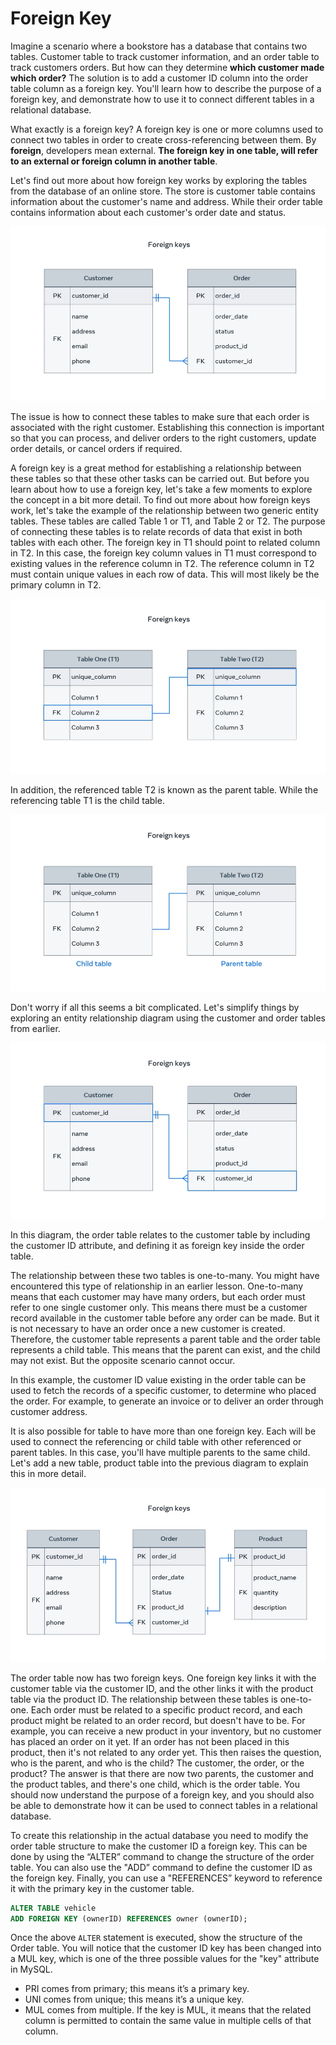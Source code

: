 # Foreign Key

Imagine a scenario where a bookstore has a database that contains two tables. Customer table to track customer information, and an order table to track customers orders. But how can they determine **which customer made which order?** The solution is to add a customer ID column into the order table column as a foreign key. You'll learn how to describe the purpose of a foreign key, and demonstrate how to use it to connect different tables in a relational database.

What exactly is a foreign key? A foreign key is one or more columns used to connect two tables in order to create cross-referencing between them. By **foreign**, developers mean external. **The foreign key in one table, will refer to an external or foreign column in another table**.

Let's find out more about how foreign key works by exploring the tables from the database of an online store. The store is customer table contains information about the customer's name and address. While their order table contains information about each customer's order date and status.

<img alt="image" src="img_001.png" width="100%" height="50%"/>

The issue is how to connect these tables to make sure that each order is associated with the right customer. Establishing this connection is important so that you can process, and deliver orders to the right customers, update order details, or cancel orders if required.

A foreign key is a great method for establishing a relationship between these tables so that these other tasks can be carried out. But before you learn about how to use a foreign key, let's take a few moments to explore the concept in a bit more detail. To find out more about how foreign keys work, let's take the example of the relationship between two generic entity tables. These tables are called Table 1 or T1, and Table 2 or T2. The purpose of connecting these tables is to relate records of data that exist in both tables with each other. The foreign key in T1 should point to related column in T2. In this case, the foreign key column values in T1 must correspond to existing values in the reference column in T2. The reference column in T2 must contain unique values in each row of data. This will most likely be the primary column in T2.

<img alt="image" src="img_002.png" width="100%" height="50%"/>

In addition, the referenced table T2 is known as the parent table. While the referencing table T1 is the child table.

<img alt="image" src="img_003.png" width="100%" height="50%"/>

Don't worry if all this seems a bit complicated. Let's simplify things by exploring an entity relationship diagram using the customer and order tables from earlier.

<img alt="image" src="img_004.png" width="100%" height="50%"/>

In this diagram, the order table relates to the customer table by including the customer ID attribute, and defining it as foreign key inside the order table.

The relationship between these two tables is one-to-many. You might have encountered this type of relationship in an earlier lesson. One-to-many means that each customer may have many orders, but each order must refer to one single customer only. This means there must be a customer record available in the customer table before any order can be made. But it is not necessary to have an order once a new customer is created. Therefore, the customer table represents a parent table and the order table represents a child table. This means that the parent can exist, and the child may not exist. But the opposite scenario cannot occur.

In this example, the customer ID value existing in the order table can be used to fetch the records of a specific customer, to determine who placed the order. For example, to generate an invoice or to deliver an order through customer address.

It is also possible for table to have more than one foreign key. Each will be used to connect the referencing or child table with other referenced or parent tables. In this case, you'll have multiple parents to the same child. Let's add a new table, product table into the previous diagram to explain this in more detail.

<img alt="image" src="img_005.png" width="100%" height="50%"/>

The order table now has two foreign keys. One foreign key links it with the customer table via the customer ID, and the other links it with the product table via the product ID. The relationship between these tables is one-to-one. Each order must be related to a specific product record, and each product might be related to an order record, but doesn't have to be. For example, you can receive a new product in your inventory, but no customer has placed an order on it yet. If an order has not been placed in this product, then it's not related to any order yet. This then raises the question, who is the parent, and who is the child? The customer, the order, or the product? The answer is that there are now two parents, the customer and the product tables, and there's one child, which is the order table. You should now understand the purpose of a foreign key, and you should also be able to demonstrate how it can be used to connect tables in a relational database.

To create this relationship in the actual database you need to modify the order table structure to make the customer ID a foreign key. This can be done by using the “ALTER” command to change the structure of the order table. You can also use the "ADD” command to define the customer ID as the foreign key. Finally, you can use a "REFERENCES” keyword to reference it with the primary key in the customer table. 


```sql
ALTER TABLE vehicle
ADD FOREIGN KEY (ownerID) REFERENCES owner (ownerID);

```

Once the above `ALTER` statement is executed, show the structure of the Order table. You will notice that the customer ID key has been changed into a MUL key, which is one of the three possible values for the "key" attribute in MySQL.

   + PRI comes from primary; this means it’s a primary key. 
   + UNI comes from unique; this means it’s a unique key. 
   + MUL comes from multiple. If the key is MUL, it means that the related column is permitted to contain the same value in multiple cells of that column.
